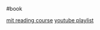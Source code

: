#book

[mit reading course](https://ocw.mit.edu/courses/es-258-goedel-escher-bach-spring-2007/)
[youtube playlist](https://www.youtube.com/playlist?list=PLBOgSgXfJ6B2nbZ_YREW_Nb-AX8FW9U9K)
